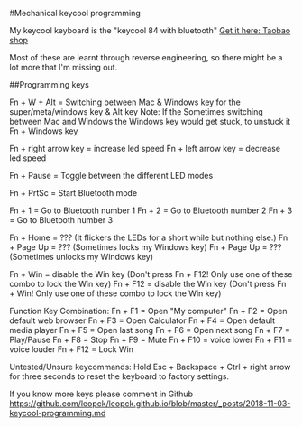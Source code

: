 #Mechanical keycool programming

My keycool keyboard is the "keycool 84 with bluetooth"
[Get it here: Taobao shop](https://detail.tmall.com/item.htm?_ezgpid=51000384028977&_ezxp=XPlatformTaobao&id=572097098329)

Most of these are learnt through reverse engineering, so there might be a lot more that I'm missing out.

##Programming keys

Fn + W + Alt = Switching between Mac & Windows key for the super/meta/windows key & Alt key
Note: If the Sometimes switching between Mac and Windows the Windows key would get stuck, to unstuck it Fn + Windows key

Fn + right arrow key = increase led speed
Fn + left arrow key = decrease led speed

Fn + Pause = Toggle between the different LED modes

Fn + PrtSc = Start Bluetooth mode

Fn + 1 = Go to Bluetooth number 1
Fn + 2 = Go to Bluetooth number 2
Fn + 3 = Go to Bluetooth number 3

Fn + Home = ??? (It flickers the LEDs for a short while but nothing else.)
Fn + Page Up = ??? (Sometimes locks my Windows key)
Fn + Page Up = ??? (Sometimes unlocks my Windows key)

Fn + Win = disable the Win key (Don't press Fn + F12! Only use one of these combo to lock the Win key)
Fn + F12 = disable the Win key (Don't press Fn + Win! Only use one of these combo to lock the Win key)

Function Key Combination: 
Fn + F1 = Open "My computer" 
Fn + F2 = Open default web browser 
Fn + F3 = Open Calculator 
Fn + F4 = Open default media player 
Fn + F5 = Open last song 
Fn + F6 = Open next song 
Fn + F7 = Play/Pause 
Fn + F8 = Stop 
Fn + F9 = Mute 
Fn + F10 = voice lower 
Fn + F11 = voice louder 
Fn + F12 = Lock Win

Untested/Unsure keycommands:
  Hold Esc + Backspace + Ctrl + right arrow for three seconds to reset the keyboard to factory settings.
  
If you know more keys please comment in Github
https://github.com/leopck/leopck.github.io/blob/master/_posts/2018-11-03-keycool-programming.md
